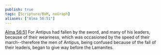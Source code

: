 ```yaml
---
publish: true
tags: [Scripture/BoM, noGraph]
aliases: ["Alma 56:51"]
---
```

[Alma 56:51](https://churchofjesuschrist.org/study/scriptures/bofm/alma/56?lang=eng&id=p51#p51) For Antipus had fallen by the sword, and many of his leaders, because of their weariness, which was occasioned by the speed of their march--therefore the men of Antipus, being confused because of the fall of their leaders, began to give way before the Lamanites.
